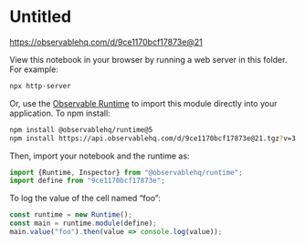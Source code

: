 # Untitled

https://observablehq.com/d/9ce1170bcf17873e@21

View this notebook in your browser by running a web server in this folder. For
example:

~~~sh
npx http-server
~~~

Or, use the [Observable Runtime](https://github.com/observablehq/runtime) to
import this module directly into your application. To npm install:

~~~sh
npm install @observablehq/runtime@5
npm install https://api.observablehq.com/d/9ce1170bcf17873e@21.tgz?v=3
~~~

Then, import your notebook and the runtime as:

~~~js
import {Runtime, Inspector} from "@observablehq/runtime";
import define from "9ce1170bcf17873e";
~~~

To log the value of the cell named “foo”:

~~~js
const runtime = new Runtime();
const main = runtime.module(define);
main.value("foo").then(value => console.log(value));
~~~
